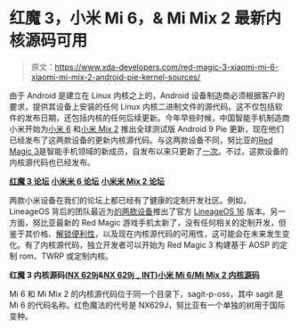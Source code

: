 # 红魔 3，小米 Mi 6，& Mi Mix 2 最新内核源码可用

> 原文：<https://www.xda-developers.com/red-magic-3-xiaomi-mi-6-xiaomi-mi-mix-2-android-pie-kernel-sources/>

由于 Android 是建立在 Linux 内核之上的，Android 设备制造商必须根据客户的要求，提供其设备上安装的任何 Linux 内核二进制文件的源代码。这不仅包括软件的发布日期，还包括内核的任何后续更新。今年早些时候，中国智能手机制造商小米开始为[小米 6](https://www.xda-developers.com/xiaomi-mi-6-first-android-pie-beta/) 和[小米 Mix 2](https://www.xda-developers.com/xiaomi-mi-note-3-mi-mix-2-android-pie/) 推出全球测试版 Android 9 Pie 更新，现在他们已经发布了这两款设备的更新内核源代码。与这两款设备不同，努比亚的[Red Magic 3](https://www.xda-developers.com/nubia-red-magic-3-review/)是智能手机领域的新成员，自发布以来只更新了[一次](https://www.xda-developers.com/nubia-red-magic-3-block-calls-game-mode/)。不过，这款设备的内核源代码也已经发布。

[**红魔 3 论坛**](https://forum.xda-developers.com/red-magic-3) **[小米米 6 论坛](https://forum.xda-developers.com/mi-6)** [**小米米 Mix 2 论坛**](https://forum.xda-developers.com/mi-mix-2)

两款小米设备在我们的论坛上都已经有了健康的定制开发社区。例如，LineageOS 背后的团队最近为[的两款设备](https://www.xda-developers.com/lineageos-16-xiaomi-mi-6-xiaomi-mi-mix-2-essential-phone/)推出了官方 [LineageOS 16](https://www.xda-developers.com/lineageos-16-android-pie/) 版本。另一方面，努比亚最新的 Red Magic 游戏手机太新了，没有任何相关的定制开发，但鉴于其价格、[解锁便利性](https://forum.xda-developers.com/red-magic-3/how-to/red-magic-3-root-guide-t3933148)，以及现在内核源代码的可用性，这可能会在未来发生变化。有了内核源代码，独立开发者可以开始为 Red Magic 3 构建基于 AOSP 的定制 rom、TWRP 或定制内核。

**红魔 3 内核源码([NX 629j](https://github.com/ztemt/NX629J_P_kernel)&[NX 629j _ INT](https://github.com/ztemt/NX629J_P_kernel_INT))[小米 Mi 6/Mi Mix 2 内核源码](https://github.com/MiCode/Xiaomi_Kernel_OpenSource/tree/sagit-p-oss)**

Mi 6 和 Mi Mix 2 的内核源代码位于同一个目录下，sagit-p-oss，其中 sagit 是 Mi 6 的代码名称。红色魔法的代号是 NX629J，努比亚有一个单独的树用于国际变种。